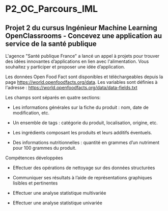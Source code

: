 # P2_OC_Parcours_IML

## Projet 2 du cursus Ingénieur Machine Learning OpenClassrooms - Concevez une application au service de la santé publique
L'agence "Santé publique France" a lancé un appel à projets pour trouver des idées innovantes d’applications en lien avec l'alimentation. Vous souhaitez y participer et proposer une idée d’application.

Les données Open Food Fact sont disponibles et téléchargeables depuis la page https://world.openfoodfacts.org/data. Les variables sont définies à l'adresse : https://world.openfoodfacts.org/data/data-fields.txt

Les champs sont séparés en quatre sections:

- Les informations générales sur la fiche du produit : nom, date de modification, etc.

- Un ensemble de tags : catégorie du produit, localisation, origine, etc.

- Les ingrédients composant les produits et leurs additifs éventuels.

- Des informations nutritionnelles : quantité en grammes d’un nutriment pour 100 grammes du produit.

Compétences développées

- Effectuer des opérations de nettoyage sur des données structurées

- Communiquer ses résultats à l’aide de représentations graphiques lisibles et pertinentes

- Effectuer une analyse statistique multivariée

- Effectuer une analyse statistique univariée
